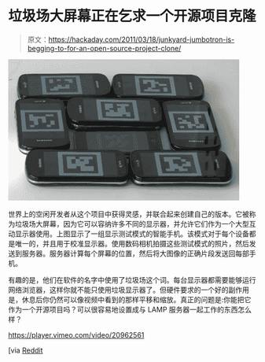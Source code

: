 # 垃圾场大屏幕正在乞求一个开源项目克隆

> 原文：<https://hackaday.com/2011/03/18/junkyard-jumbotron-is-begging-to-for-an-open-source-project-clone/>

![](img/b8609918e2c1c9f3cd898ac19f26b464.png "junkyard-jumbotron")

世界上的空闲开发者从这个项目中获得灵感，并联合起来创建自己的版本。它被称为垃圾场大屏幕，因为它可以容纳许多不同的显示器，并允许它们作为一个大型互动显示器使用。上图显示了一组显示测试模式的智能手机。该模式对于每个设备都是唯一的，并且用于校准显示器。使用数码相机拍摄这些测试模式的照片，然后发送到服务器。服务器计算每个屏幕的位置，然后将大图像的正确片段发送回每部手机。

有趣的是，他们在软件的名字中使用了垃圾场这个词。每台显示器都需要能够运行网络浏览器，这样你就不能只使用垃圾显示器了。但硬件要求的一个好的副作用是，休息后你仍然可以像视频中看到的那样平移和缩放。真正的问题是:你能把它作为一个开源项目吗？可以很容易地设置成与 LAMP 服务器一起工作的东西怎么样？

<https://player.vimeo.com/video/20962561>

</div> <p>[via <a href="http://www.reddit.com/r/programming/comments/g55qt/the_junkyard_jumbotron_lets_you_take_a_bunch_of/" target="_blank"> Reddit </a></p> </body> </html>